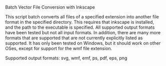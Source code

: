 Batch Vector File Conversion with Inkscape

This script batch converts all files of a specified extension into another file format
in the specified directory.   This requires that inkscape is installed, and the path to the
executable is specified.  All supported output formats have been tested but not all
input formats.  In addition, there are many more formats that are supported that are not currently
explicitly listed as supported.  It has only been tested on Windows, but it should work on other
OSes, except for support for the wmf file extension.

Supported output formats: svg, wmf, emf, ps, pdf, eps, png
